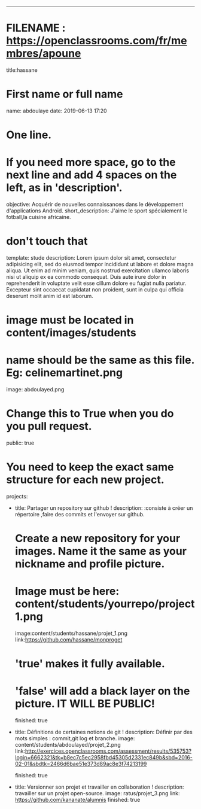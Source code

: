 ---

# FILENAME : https://openclassrooms.com/fr/membres/apoune

title:hassane

# First name or full name
name: abdoulaye
date: 2019-06-13 17:20

# One line.
# If you need more space, go to the next line and add 4 spaces on the left, as in 'description'.
objective: Acquérir de nouvelles connaissances dans le développement d'applications Android.
short_description: J'aime le sport spécialement le fotball,la cuisine africaine.

# don't touch that
template: stude
description:
    Lorem ipsum dolor sit amet, consectetur adipisicing elit, sed do eiusmod
    tempor incididunt ut labore et dolore magna aliqua. Ut enim ad minim veniam,
    quis nostrud exercitation ullamco laboris nisi ut aliquip ex ea commodo
    consequat. Duis aute irure dolor in reprehenderit in voluptate velit esse
    cillum dolore eu fugiat nulla pariatur. Excepteur sint occaecat cupidatat non
    proident, sunt in culpa qui officia deserunt molit anim id est laborum.

# image must be located in content/images/students
# name should be the same as this file. Eg: celinemartinet.png
image: abdoulayed.png

# Change this to True when you do you pull request.
public: true

# You need to keep the exact same structure for each new project.
projects:
  - title: Partager un repository sur github !
    description:  :consiste à créer un répertoire ,faire des commits et l'envoyer sur github.
    # Create a new repository for your images. Name it the same as your nickname and profile picture.
    # Image must be here: content/students/yourrepo/project1.png
    image:content/students/hassane/projet_1.png
    link:https://github.com/hassane/monproget
    # 'true' makes it fully available.
    # 'false' will add a black layer on the picture. IT WILL BE PUBLIC!
    finished: true
  - title: Définitions de certaines notions de git  !
    description: Définir par des mots simples : commit,git log et branche. 
    image: content/students/abdoulayed/projet_2.png
    link:http://exercices.openclassrooms.com/assessment/results/535753?login=6662321&tk=b8ec7c5ec2958fbd45305d2331ec849b&sbd=2016-02-01&sbdtk=2466d6bae51e373d89ac8e3f74213199

    finished: true
  - title: Versionner son projet et travailler en collaboration !
    description: travailler sur un projet open-source.
    image: ratus/projet_3.png
    link: https://github.com/kananate/alumnis
    finished: true